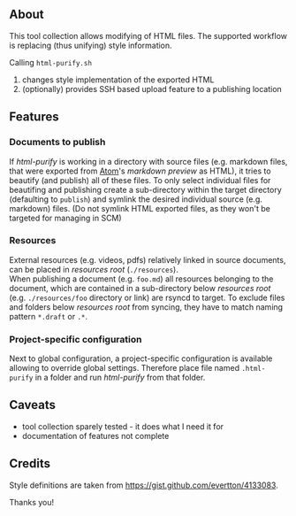 ## About
This tool collection allows modifying of HTML files. The supported workflow is replacing (thus unifying) style information.

Calling `html-purify.sh`

1. changes style implementation of the exported HTML
2. (optionally) provides SSH based upload feature to a publishing location

## Features
### Documents to publish
If *html-purify* is working in a directory with source files (e.g. markdown files, that were exported from [Atom](https://atom.io)'s *markdown preview* as HTML), it tries to beautify (and publish) all of these files.
To only select individual files for beautifing and publishing create a sub-directory within the target directory (defaulting to `publish`) and symlink the desired individual source (e.g. markdown) files. (Do not symlink HTML exported files, as they won't be targeted for managing in SCM)

### Resources
External resources (e.g. videos, pdfs) relatively linked in source documents, can be placed in *resources root* (`./resources`).  
When publishing a document (e.g. `foo.md`) all resources belonging to the document, which are contained in a sub-directory below *resources root* (e.g. `./resources/foo` directory or link) are rsyncd to target. To exclude files and folders below *resources root* from syncing, they have to match naming pattern `*.draft` or `.*`.

### Project-specific configuration
Next to global configuration, a project-specific configuration is available allowing to override global settings.
Therefore place file named `.html-purify` in a folder and run _html-purify_ from that folder.

## Caveats
* tool collection sparely tested - it does what I need it for
* documentation of features not complete

## Credits
Style definitions are taken from https://gist.github.com/evertton/4133083.

Thanks you!
